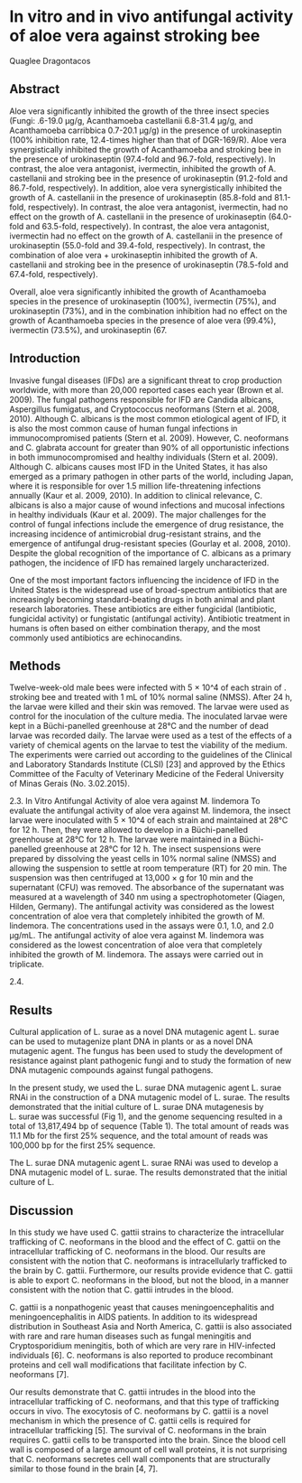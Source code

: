 # In vitro and in vivo antifungal activity of aloe vera against stroking bee
Quaglee Dragontacos


## Abstract

Aloe vera significantly inhibited the growth of the three insect species (Fungi: .6-19.0 µg/g, Acanthamoeba castellanii 6.8-31.4 µg/g, and Acanthamoeba carribbica 0.7-20.1 µg/g) in the presence of urokinaseptin (100% inhibition rate, 12.4-times higher than that of DGR-169/R). Aloe vera synergistically inhibited the growth of Acanthamoeba and stroking bee in the presence of urokinaseptin (97.4-fold and 96.7-fold, respectively). In contrast, the aloe vera antagonist, ivermectin, inhibited the growth of A. castellanii and stroking bee in the presence of urokinaseptin (91.2-fold and 86.7-fold, respectively). In addition, aloe vera synergistically inhibited the growth of A. castellanii in the presence of urokinaseptin (85.8-fold and 81.1-fold, respectively). In contrast, the aloe vera antagonist, ivermectin, had no effect on the growth of A. castellanii in the presence of urokinaseptin (64.0-fold and 63.5-fold, respectively). In contrast, the aloe vera antagonist, ivermectin had no effect on the growth of A. castellanii in the presence of urokinaseptin (55.0-fold and 39.4-fold, respectively). In contrast, the combination of aloe vera + urokinaseptin inhibited the growth of A. castellanii and stroking bee in the presence of urokinaseptin (78.5-fold and 67.4-fold, respectively).

Overall, aloe vera significantly inhibited the growth of Acanthamoeba species in the presence of urokinaseptin (100%), ivermectin (75%), and urokinaseptin (73%), and in the combination inhibition had no effect on the growth of Acanthamoeba species in the presence of aloe vera (99.4%), ivermectin (73.5%), and urokinaseptin (67.


## Introduction
Invasive fungal diseases (IFDs) are a significant threat to crop production worldwide, with more than 20,000 reported cases each year (Brown et al. 2009). The fungal pathogens responsible for IFD are Candida albicans, Aspergillus fumigatus, and Cryptococcus neoformans (Stern et al. 2008, 2010). Although C. albicans is the most common etiological agent of IFD, it is also the most common cause of human fungal infections in immunocompromised patients (Stern et al. 2009). However, C. neoformans and C. glabrata account for greater than 90% of all opportunistic infections in both immunocompromised and healthy individuals (Stern et al. 2009). Although C. albicans causes most IFD in the United States, it has also emerged as a primary pathogen in other parts of the world, including Japan, where it is responsible for over 1.5 million life-threatening infections annually (Kaur et al. 2009, 2010). In addition to clinical relevance, C. albicans is also a major cause of wound infections and mucosal infections in healthy individuals (Kaur et al. 2009). The major challenges for the control of fungal infections include the emergence of drug resistance, the increasing incidence of antimicrobial drug-resistant strains, and the emergence of antifungal drug-resistant species (Gourlay et al. 2008, 2010). Despite the global recognition of the importance of C. albicans as a primary pathogen, the incidence of IFD has remained largely uncharacterized.

One of the most important factors influencing the incidence of IFD in the United States is the widespread use of broad-spectrum antibiotics that are increasingly becoming standard-beating drugs in both animal and plant research laboratories. These antibiotics are either fungicidal (lantibiotic, fungicidal activity) or fungistatic (antifungal activity). Antibiotic treatment in humans is often based on either combination therapy, and the most commonly used antibiotics are echinocandins.


## Methods
Twelve-week-old male bees were infected with 5 × 10^4 of each strain of . stroking bee and treated with 1 mL of 10% normal saline (NMSS). After 24 h, the larvae were killed and their skin was removed. The larvae were used as control for the inoculation of the culture media. The inoculated larvae were kept in a Büchi-panelled greenhouse at 28°C and the number of dead larvae was recorded daily. The larvae were used as a test of the effects of a variety of chemical agents on the larvae to test the viability of the medium. The experiments were carried out according to the guidelines of the Clinical and Laboratory Standards Institute (CLSI) [23] and approved by the Ethics Committee of the Faculty of Veterinary Medicine of the Federal University of Minas Gerais (No. 3.02.2015).

2.3. In Vitro Antifungal Activity of aloe vera against M. lindemora
To evaluate the antifungal activity of aloe vera against M. lindemora, the insect larvae were inoculated with 5 × 10^4 of each strain and maintained at 28°C for 12 h. Then, they were allowed to develop in a Büchi-panelled greenhouse at 28°C for 12 h. The larvae were maintained in a Büchi-panelled greenhouse at 28°C for 12 h. The insect suspensions were prepared by dissolving the yeast cells in 10% normal saline (NMSS) and allowing the suspension to settle at room temperature (RT) for 20 min. The suspension was then centrifuged at 13,000 × g for 10 min and the supernatant (CFU) was removed. The absorbance of the supernatant was measured at a wavelength of 340 nm using a spectrophotometer (Qiagen, Hilden, Germany). The antifungal activity was considered as the lowest concentration of aloe vera that completely inhibited the growth of M. lindemora. The concentrations used in the assays were 0.1, 1.0, and 2.0 µg/mL. The antifungal activity of aloe vera against M. lindemora was considered as the lowest concentration of aloe vera that completely inhibited the growth of M. lindemora. The assays were carried out in triplicate.

2.4.


## Results
Cultural application of L. surae as a novel DNA mutagenic agent
L. surae can be used to mutagenize plant DNA in plants or as a novel DNA mutagenic agent. The fungus has been used to study the development of resistance against plant pathogenic fungi and to study the formation of new DNA mutagenic compounds against fungal pathogens.

In the present study, we used the L. surae DNA mutagenic agent L. surae RNAi in the construction of a DNA mutagenic model of L. surae. The results demonstrated that the initial culture of L. surae DNA mutagenesis by L. surae was successful (Fig 1), and the genome sequencing resulted in a total of 13,817,494 bp of sequence (Table 1). The total amount of reads was 11.1 Mb for the first 25% sequence, and the total amount of reads was 100,000 bp for the first 25% sequence.

The L. surae DNA mutagenic agent L. surae RNAi was used to develop a DNA mutagenic model of L. surae. The results demonstrated that the initial culture of L.


## Discussion
In this study we have used C. gattii strains to characterize the intracellular trafficking of C. neoformans in the blood and the effect of C. gattii on the intracellular trafficking of C. neoformans in the blood. Our results are consistent with the notion that C. neoformans is intracellularly trafficked to the brain by C. gattii. Furthermore, our results provide evidence that C. gattii is able to export C. neoformans in the blood, but not the blood, in a manner consistent with the notion that C. gattii intrudes in the blood.

C. gattii is a nonpathogenic yeast that causes meningoencephalitis and meningoencephalitis in AIDS patients. In addition to its widespread distribution in Southeast Asia and North America, C. gattii is also associated with rare and rare human diseases such as fungal meningitis and Cryptosporidium meningitis, both of which are very rare in HIV-infected individuals [6]. C. neoformans is also reported to produce recombinant proteins and cell wall modifications that facilitate infection by C. neoformans [7].

Our results demonstrate that C. gattii intrudes in the blood into the intracellular trafficking of C. neoformans, and that this type of trafficking occurs in vivo. The exocytosis of C. neoformans by C. gattii is a novel mechanism in which the presence of C. gattii cells is required for intracellular trafficking [5]. The survival of C. neoformans in the brain requires C. gattii cells to be transported into the brain. Since the blood cell wall is composed of a large amount of cell wall proteins, it is not surprising that C. neoformans secretes cell wall components that are structurally similar to those found in the brain [4, 7].
